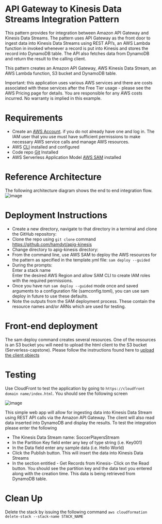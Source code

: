 # API Gateway to Kinesis Data Streams Integration Pattern

This pattern provides for integration between Amazon API Gateway and Kinesis Data Streams. The pattern uses API Gateway as the front door to ingest data into Kinesis Data Streams using REST API’s, an AWS Lambda function in invoked whenever a record is put into Kinesis and stores the record into DynamoDB table. The API also fetches data from DynamoDB and return the result to the calling client.

This pattern creates an Amazon API Gateway, AWS Kinesis Data Stream, an AWS Lambda function, S3 bucket and DynamoDB table. 

Important: this application uses various AWS services and there are costs associated with these services after the Free Tier usage - please see the AWS Pricing page for details. You are responsible for any AWS costs incurred. No warranty is implied in this example.

# Requirements

- Create an [AWS Account](https://portal.aws.amazon.com/billing/signup?redirect_url=https%3A%2F%2Faws.amazon.com%2Fregistration-confirmation#/start). if you do not already have one and log in. The IAM user that you use must have sufficient permissions to make necessary AWS service calls and manage AWS  resources.
- AWS [CLI](https://docs.aws.amazon.com/cli/latest/userguide/cli-chap-getting-started.html) installed and configured
- Code repo [Git](https://git-scm.com/book/en/v2/Getting-Started-Installing-Git) Installed
- AWS Serverless Application Model [AWS SAM](https://docs.aws.amazon.com/serverless-application-model/latest/developerguide/serverless-sam-cli-install.html) installed

# Reference Architecture
The following architecture diagram shows the end to end integration flow.
![image](https://user-images.githubusercontent.com/20010017/142718926-6b0647b6-78c7-47fc-8ed5-433e0cf9ff64.png)



 

# Deployment Instructions
-	Create a new directory, navigate to that directory in a terminal and clone the GitHub repository:
-	Clone the repo using `git clone` command https://github.com/hamdyt/apig-kinesis
-	Change directory to apig-kinesis directory:
-	From the command line, use AWS SAM to deploy the AWS resources for the pattern as specified in the template.yml file:
          `sam deploy --guided`
-	During the prompts:     
   	Enter a stack name        
         	  Enter the desired AWS Region
		       	   and allow SAM CLI to create IAM roles with the required permissions.
- Once you have run `sam deploy --guided` mode once and saved arguments to a configuration file (samconfig.toml), you can use sam deploy in future to use these defaults.
-	Note the outputs from the SAM deployment process. These contain the resource names and/or ARNs which are used for testing.

# Front-end deployment
The sam deploy command creates several resources. One of the resources is an S3 bucket you will need to upload the html client to the S3 bucket (Serverless-capstone).
Please follow the instructions found here to [upload the client objects](
https://docs.aws.amazon.com/AmazonS3/latest/userguide/upload-objects.html)


# Testing
Use CloudFront to test the application by going to `https://cloudfront domain name/index.html`. You should see the following screen
	
  ![image](https://user-images.githubusercontent.com/20010017/142715925-709d3b4b-28a2-44a0-8715-def9203810ea.png)

 

This simple web app will allow for ingesting data into Kinesis Data Stream using REST API calls via the Amazon API Gateway. The client will also read data inserted into DynamoDB and display the results.
To test the integration please enter the following
-	The Kinesis Data Stream name: SoccerPlayersStream
-	In the Partition Key field enter any key of type string (i.e. Key001)
-	In the Data field enter any sample data (i.e. Hello World)
-	Click the Publish button. This will insert the data into Kinesis Data Streams
-	In the section entitled - Get Records from Kinesis- Click on the Read button. You should see the partition key and the data text you entered along with the creation time. This data is being retrieved from DynamoDB table.

# Clean Up
Delete the stack by issuing the following command `aws cloudformation delete-stack --stack-name STACK_NAME`

